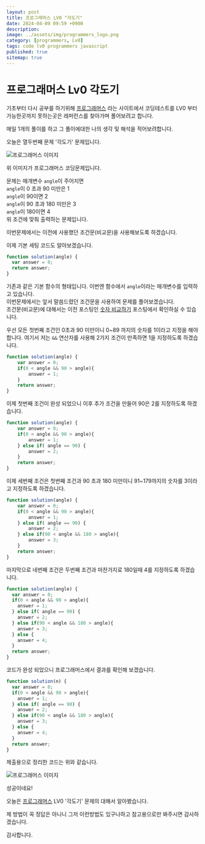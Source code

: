 ```yaml
---
layout: post
title: 프로그래머스 LV0 "각도기"
date: 2024-04-09 09:59 +0900
description: 
image: ../assets/img/programmers_logo.png
category: [programmers, Lv0]
tags: code lv0 programmers javascript
published: true
sitemap: true
---
```


# 프로그래머스 Lv0 각도기

  기초부터 다시 공부를 하기위해 [프로그래머스](https://programmers.co.kr/) 라는 사이트에서
  코딩테스트를 LV0 부터 가능한곳까지 못하는곳은 레퍼런스를 찾아가며 풀어보려고 합니다.
  
  매일 1개의 풀이를 하고 그 풀이에대한 나의 생각 및 해석을 적어보려합니다.

  오늘은 열두번째 문제 '각도기' 문제입니다.

  ![프로그래머스 이미지](/assets/img/post12_01.jpg)

  위 이미지가 프로그래머스 코딩문제입니다.
  
  문제는 매개변수 `angle`이 주어지면   
  `angle`이 0 초과 90 미만은 1   
  `angle`이 90이면 2   
  `angle`이 90 초과 180 미만은 3   
  `angle`이 180이면 4   
  위 조건에 맞춰 출력하는 문제입니다.

  이번문제에서는 이전에 사용했던 조건문(비교문)을 사용해보도록 하겠습니다.

  이제 기본 세팅 코드도 알아보겠습니다.
  
```javascript
function solution(angle) {
  var answer = 0;
  return answer;
}
``` 
기존과 같은 기본 함수의 형태입니다. 이번엔 함수에서 `angle`이라는 매개변수를 입력하고 있습니다.   
이번문제에서는 앞서 말씀드렸던 조건문을 사용하여 문제를 풀어보겠습니다.   
조건문(비교문)에 대해서는 이전 포스팅인 [숫자 비교하기](https://spearboy.github.io/posts/programmers_5/#비교문if문) 포스팅에서 확인하실 수 있습니다.   

우선 모든 첫번째 조건인 0초과 90 미만이니 0~89 까지의 숫자를 1이라고 지정을 해야합니다.
여기서 저는 `&&` 연산자를 사용해 2가지 조건이 만족하면 1을 지정하도록 하겠습니다.
```javascript
function solution(angle) {
    var answer = 0;
    if(0 < angle && 90 > angle){
        answer = 1;
    }
    return answer;
}
``` 

이제 첫번째 조건이 완성 되었으니 이후 추가 조건을 만들어 90은 2를 지정하도록 하겠습니다.
```javascript
function solution(angle) {
    var answer = 0;
    if(0 < angle && 90 > angle){
        answer = 1;
    } else if( angle == 90) {
        answer = 2;
    }
    return answer;
}
``` 

이제 세번째 조건은 첫번째 조건과 90 초과 180 미만이니 91~179까지의 숫자를 3이라고 지정하도록 하겠습니다.
```javascript
function solution(angle) {
    var answer = 0;
    if(0 < angle && 90 > angle){
        answer = 1;
    } else if( angle == 90) {
        answer = 2;
    } else if(90 < angle && 180 > angle){
        answer = 3;
    }
    return answer;
}
``` 
마지막으로 네번째 조건은 두번째 조건과 마찬가지로 180일때 4를 지정하도록 하겠습니다.
```javascript
function solution(angle) {
  var answer = 0;
  if(0 < angle && 90 > angle){
    answer = 1;
  } else if( angle == 90) {
    answer = 2;
  } else if(90 < angle && 180 > angle){
    answer = 3;
  } else {
    answer = 4;
  }
  return answer;
}
``` 
코드가 완성 되었으니 프로그래머스에서 결과를 확인해 보겠습니다.

```javascript
function solution(n) {
  var answer = 0;
  if(0 < angle && 90 > angle){
    answer = 1;
  } else if( angle == 90) {
    answer = 2;
  } else if(90 < angle && 180 > angle){
    answer = 3;
  } else {
    answer = 4;
  }
  return answer;
}
``` 
제출용으로 정리한 코드는 위와 같습니다.

![프로그래머스 이미지](/assets/img/post12_02.jpg)

성공이네요!

오늘은 [프로그래머스](https://programmers.co.kr/) LV0 '각도기' 문제의 대해서 알아봤습니다.

제 방법이 꼭 정답은 아니니 그저 이런방법도 있구나하고 참고용으로만 봐주시면 감사하겠습니다.

감사합니다.